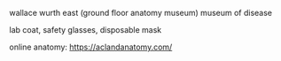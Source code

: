 <!-- SPDX-License-Identifier: zlib-acknowledgement -->
wallace wurth east (ground floor anatomy museum)
museum of disease

lab coat, safety glasses, disposable mask

online anatomy: https://aclandanatomy.com/
